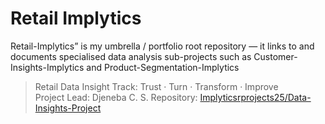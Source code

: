 # Retail Implytics
Retail-Implytics” is my umbrella / portfolio root repository — it links to and documents specialised data analysis sub-projects such as 
Customer-Insights-Implytics and Product-Segmentation-Implytics
> Retail Data Insight Track: Trust · Turn · Transform · Improve  
> Project Lead: Djeneba C. S.
> Repository: [Implyticsrprojects25/Data-Insights-Project](https://github.com/Implyticsrprojects25/Data-Insights-Project)
